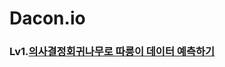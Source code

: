 # Dacon.io

### Lv1.[의사결정회귀나무로 따릉이 데이터 예측하기](https://github.com/sue0725/Dacon.io/tree/main/Lv1.%EC%9D%98%EC%82%AC%EA%B2%B0%EC%A0%95%ED%9A%8C%EA%B7%80%EB%82%98%EB%AC%B4%EB%A1%9C%20%EB%94%B0%EB%A6%89%EC%9D%B4%20%EB%8D%B0%EC%9D%B4%ED%84%B0%20%EC%98%88%EC%B8%A1%ED%95%98%EA%B8%B0)
